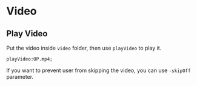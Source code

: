 # Video

## Play Video

Put the video inside `video` folder, then use `playVideo` to play it.

``` ws
playVideo:OP.mp4;
```

If you want to prevent user from skipping the video, you can use `-skipOff` parameter.